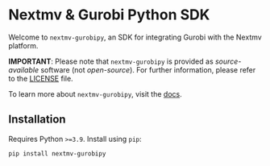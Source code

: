 # Nextmv & Gurobi Python SDK

Welcome to `nextmv-gurobipy`, an SDK for integrating Gurobi with the Nextmv
platform.

**IMPORTANT**: Please note that `nextmv-gurobipy` is provided as
_source-available_ software (not _open-source_). For further information,
please refer to the [LICENSE](./LICENSE.md) file.

To learn more about `nextmv-gurobipy`, visit the [docs][docs].

## Installation

Requires Python `>=3.9`. Install using `pip`:

```bash
pip install nextmv-gurobipy
```

[docs]: https://nextmv.io/docs/python-sdks/nextmv-gurobipy/installation
